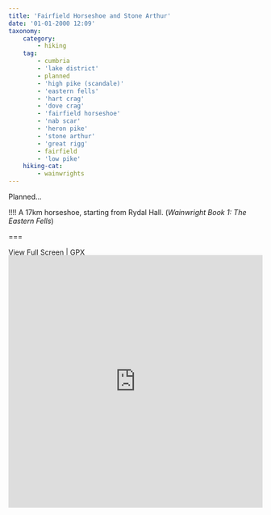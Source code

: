 ```yaml
---
title: 'Fairfield Horseshoe and Stone Arthur'
date: '01-01-2000 12:09'
taxonomy:
    category:
        - hiking
    tag:
        - cumbria
        - 'lake district'
        - planned
        - 'high pike (scandale)'
        - 'eastern fells'
        - 'hart crag'
        - 'dove crag'
        - 'fairfield horseshoe'
        - 'nab scar'
        - 'heron pike'
        - 'stone arthur'
        - 'great rigg'
        - fairfield
        - 'low pike'
    hiking-cat:
        - wainwrights
---
```


Planned...

!!!! A 17km horseshoe, starting from Rydal Hall. (*Wainwright Book 1: The Eastern Fells*)

===

[View Full Screen](https://map.mootparadox.com/full/fairfield-plan) | [GPX](https://map.mootparadox.com/gpx/fairfield-plan)  
<p><iframe src="https://map.mootparadox.com/embed/fairfield-plan" height="500" width="100%" style="border:none; margin-top:-1.2em;"></iframe></p>